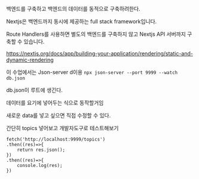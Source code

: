 백엔드를 구축하고 백엔드의 데이터를 동적으로 구축하려한다.

Nextjs은 백엔드까지 동시에 제공하는 full stack framework입니다.

Route Handlers를 사용하면 별도의 백엔드를 구축하지 않고 Nextjs API 서버까지 구축할 수 있습니다.

https://nextjs.org/docs/app/building-your-application/rendering/static-and-dynamic-rendering

이 수업에서는 Json-server d이용
`npx json-server --port 9999 --watch db.json`

db.json이 루트에 생긴다.

데이터를 요기에 넣어두는 식으로 동작할거임

새로운 data를 넣고 싶으면 직접 수정할 수 있다.

간단히 topics 넣어보고 개발자도구로 테스트해보기

```
fetch('http://localhost:9999/topics')
.then((res)=>{
    return res.json();
})
.then((res)=>{
    console.log(res);
})
```
